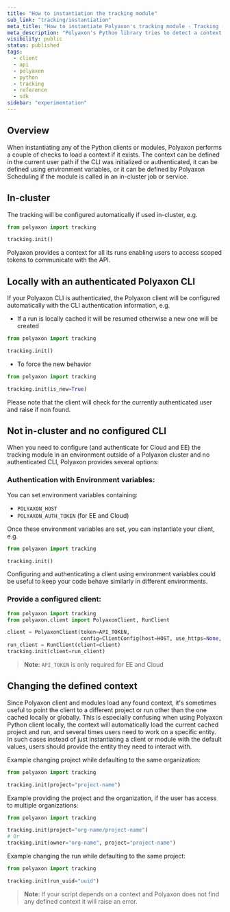```yaml
---
title: "How to instantiation the tracking module"
sub_link: "tracking/instantiation"
meta_title: "How to instantiate Polyaxon's tracking module - Tracking - Experimentation"
meta_description: "Polyaxon's Python library tries to detect a context automatically, users can also change this behavior by providing auth, organization, project, and run references."
visibility: public
status: published
tags:
  - client
  - api
  - polyaxon
  - python
  - tracking
  - reference
  - sdk
sidebar: "experimentation"
---
```


## Overview

When instantiating any of the Python clients or modules, Polyaxon performs a couple of checks to load a context if it exists.
The context can be defined in the current user path if the CLI was initialized or authenticated, it can be defined using environment variables,
or it can be defined by Polyaxon Scheduling if the module is called in an in-cluster job or service.

## In-cluster

The tracking will be configured automatically if used in-cluster, e.g.

```python
from polyaxon import tracking

tracking.init()
```

Polyaxon provides a context for all its runs enabling users to access scoped tokens to communicate with the API.

## Locally with an authenticated Polyaxon CLI

If your Polyaxon CLI is authenticated, the Polyaxon client will be configured
automatically with the CLI authentication information, e.g.

 * If a run is locally cached it will be resumed otherwise a new one will be created

```python
from polyaxon import tracking

tracking.init()
```

 * To force the new behavior

```python
from polyaxon import tracking

tracking.init(is_new=True)
```

Please note that the client will check for the currently authenticated user and raise if non found.

## Not in-cluster and no configured CLI

When you need to configure (and authenticate for Cloud and EE) the tracking module in an environment outside of a Polyaxon cluster and no authenticated CLI, Polyaxon provides several options:

### Authentication with Environment variables:

You can set environment variables containing:

 * `POLYAXON_HOST`
 * `POLYAXON_AUTH_TOKEN`  (for EE and Cloud)

Once these environment variables are set, you can instantiate your client, e.g.

```python
from polyaxon import tracking

tracking.init()
```

Configuring and authenticating a client using environment variables could be useful to keep your code behave similarly in different environments.

### Provide a configured client:

```python
from polyaxon import tracking
from polyaxon.client import PolyaxonClient, RunClient

client = PolyaxonClient(token=API_TOKEN,
                        config=ClientConfig(host=HOST, use_https=None, verify_ssl=None))
run_client = RunClient(client=client)
tracking.init(client=run_client)
```

> **Note**: `API_TOKEN` is only required for EE and Cloud

## Changing the defined context

Since Polyaxon client and modules load any found context, it's sometimes useful to point the client to a different project or run other than the one cached locally or globally.
This is especially confusing when using Polyaxon Python client locally, the context will automatically load the current cached project and run, and several times users need to work on a specific entity.
In such cases instead of just instantiating a client or module with the default values, users should provide the entity they need to interact with.

Example changing project while defaulting to the same organization:

```python
from polyaxon import tracking

tracking.init(project="project-name")
```

Example providing the project and the organization, if the user has access to multiple organizations:

```python
from polyaxon import tracking

tracking.init(project="org-name/project-name")
# Or
tracking.init(owner="org-name", project="project-name")
```

Example changing the run while defaulting to the same project:

```python
from polyaxon import tracking

tracking.init(run_uuid="uuid")
```

> **Note**: If your script depends on a context and Polyaxon does not find any defined context it will raise an error.

